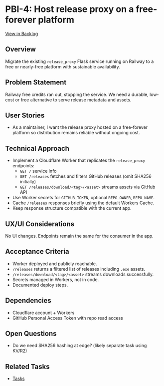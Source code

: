 # PBI-4: Host release proxy on a free-forever platform

[View in Backlog](../backlog.md#user-content-pbi-4)

## Overview
Migrate the existing `release_proxy` Flask service running on Railway to a free or nearly-free platform with sustainable availability.

## Problem Statement
Railway free credits ran out, stopping the service. We need a durable, low-cost or free alternative to serve release metadata and assets.

## User Stories
- As a maintainer, I want the release proxy hosted on a free-forever platform so distribution remains reliable without ongoing cost.

## Technical Approach
- Implement a Cloudflare Worker that replicates the `release_proxy` endpoints:
  - `GET /` service info
  - `GET /releases` fetches and filters GitHub releases (omit SHA256 initially)
  - `GET /releases/download/<tag>/<asset>` streams assets via GitHub API
- Use Worker secrets for `GITHUB_TOKEN`, optional `REPO_OWNER`, `REPO_NAME`.
- Cache `/releases` responses briefly using the default Workers Cache.
- Keep response structure compatible with the current app.

## UX/UI Considerations
No UI changes. Endpoints remain the same for the consumer in the app.

## Acceptance Criteria
- Worker deployed and publicly reachable.
- `/releases` returns a filtered list of releases including `.exe` assets.
- `/releases/download/<tag>/<asset>` streams downloads successfully.
- Secrets managed in Workers, not in code.
- Documented deploy steps.

## Dependencies
- Cloudflare account + Workers
- GitHub Personal Access Token with repo read access

## Open Questions
- Do we need SHA256 hashing at edge? (likely separate task using KV/R2)

## Related Tasks
- [Tasks](./tasks.md)
